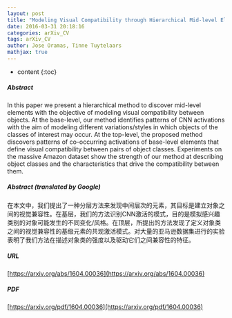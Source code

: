 ```yaml
---
layout: post
title: "Modeling Visual Compatibility through Hierarchical Mid-level Elements"
date: 2016-03-31 20:18:16
categories: arXiv_CV
tags: arXiv_CV
author: Jose Oramas, Tinne Tuytelaars
mathjax: true
---
```


* content
{:toc}

##### Abstract
In this paper we present a hierarchical method to discover mid-level elements with the objective of modeling visual compatibility between objects. At the base-level, our method identifies patterns of CNN activations with the aim of modeling different variations/styles in which objects of the classes of interest may occur. At the top-level, the proposed method discovers patterns of co-occurring activations of base-level elements that define visual compatibility between pairs of object classes. Experiments on the massive Amazon dataset show the strength of our method at describing object classes and the characteristics that drive the compatibility between them.

##### Abstract (translated by Google)
在本文中，我们提出了一种分层方法来发现中间层次的元素，其目标是建立对象之间的视觉兼容性。在基层，我们的方法识别CNN激活的模式，目的是模拟感兴趣类别的对象可能发生的不同变化/风格。在顶层，所提出的方法发现了定义对象类之间的视觉兼容性的基级元素的共现激活模式。对大量的亚马逊数据集进行的实验表明了我们方法在描述对象类的强度以及驱动它们之间兼容性的特征。

##### URL
[https://arxiv.org/abs/1604.00036](https://arxiv.org/abs/1604.00036)

##### PDF
[https://arxiv.org/pdf/1604.00036](https://arxiv.org/pdf/1604.00036)

